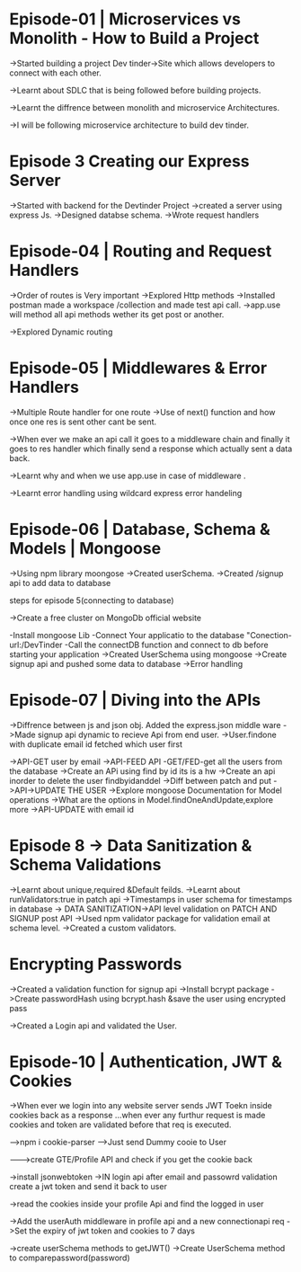 
 # Episode-01 | Microservices vs Monolith - How to Build a Project


 ->Started building a project Dev tinder->Site which allows developers to connect with each other.

 ->Learnt about SDLC that is being followed before building projects.

 ->Learnt the diffrence between monolith and microservice Architectures.

 ->I will be following microservice architecture to build dev tinder.


 # Episode 3  Creating our Express Server

 ->Started with backend for the Devtinder Project
 ->created a server using express Js.
 ->Designed databse schema.
 ->Wrote request handlers 
 
  # Episode-04 | Routing and Request Handlers

  ->Order of routes is Very important
  ->Explored Http methods 
  ->Installed postman made a workspace /collection and made test api call.
  ->app.use will method all api methods wether its get post or another.

  ->Explored Dynamic routing 


  #  Episode-05 | Middlewares & Error Handlers 

  ->Multiple Route handler for one route 
  ->Use of next() function and how once one res is sent other cant be sent.

  ->When ever we make an api call it goes to a middleware chain  and finally it goes to res handler which finally send a response which actually sent a data back.

  ->Learnt why and when we use app.use in case of middleware .

  ->Learnt error handling using wildcard express error handeling

  # Episode-06 | Database, Schema & Models | Mongoose

  ->Using npm library moongose
  ->Created userSchema.
  ->Created /signup api to add data to database
  

  
steps for episode 5(connecting to database)

->Create a free cluster on MongoDb official website

-Install mongoose Lib
-Connect Your applicatio  to the database "Conection-url:/DevTinder
-Call the connectDB function and connect to db before starting your application 
->Created UserSchema using mongoose
->Create signup api and pushed some data to database
->Error handling
 
 # Episode-07 | Diving into the APIs

 ->Diffrence between js and json obj.
 Added the express.json middle ware
 ->Made signup api dynamic to recieve  Api from end user.
 ->User.findone with duplicate email id fetched which user first 

 ->API-GET user by email
 ->API-FEED API -GET/FED-get all the users from the database
 ->Create  an APi using find by id its is a hw
 ->Create an api inorder to delete the user findbyidanddel
 ->Diff between patch and put
 ->API->UPDATE THE USER
 ->Explore mongoose Documentation for Model operations
 ->What are the options in Model.findOneAndUpdate,explore more
 ->API-UPDATE with email id


 # Episode 8 -> Data Sanitization & Schema Validations

 ->Learnt about unique,required  &Default feilds.
 ->Learnt about runValidators:true in patch api
 ->Timestamps in user schema for timestamps in database
 -> DATA SANITIZATION->API level validation on PATCH AND SIGNUP post API
 ->Used npm validator package for validation email at schema level.
 ->Created a custom validators.

 # Encrypting Passwords

 ->Created a validation function for signup api
 ->Install bcrypt package
 ->Create passwordHash using bcrypt.hash &save the user using encrypted pass

 ->Created a Login api and validated the User.

  # Episode-10 | Authentication, JWT & Cookies

  ->When ever we login into any website server sends JWT Toekn inside cookies back as a response ...when ever any furthur request is made cookies and token are validated before  that req is executed.

-->npm i  cookie-parser 
-->Just send Dummy cooie to User

--->create GTE/Profile API and check if you get the cookie back

->install jsonwebtoken
  ->IN login api after email and passowrd validation create a jwt token and send it back to user 

  ->read the cookies inside your profile Api and find the logged in user 

  ->Add the userAuth middleware in profile api and a new connectionapi req
  ->Set the expiry of jwt token and cookies to 7 days 

  ->create userSchema methods to getJWT()
  ->Create UserSchema method to comparepassword(password)
